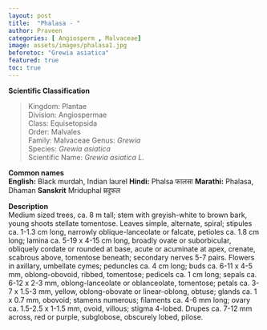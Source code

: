 ```yaml
---
layout: post
title:  "Phalasa - "
author: Praveen
categories: [ Angiosperm , Malvaceae]
image: assets/images/phalasa1.jpg
beforetoc: "Grewia asiatica"
featured: true
toc: true
---
```

  
**Scientific Classification**  
>Kingdom:			Plantae  
>Division:			Angiospermae  
>Class:				Equisetopsida  
>Order:				Malvales  
>Family:			Malvaceae 
>Genus:				*Grewia*  
>Species:			*Grewia asiatica*  
>Scientific Name:	*Grewia asiatica L.*  
  
**Common names**  
**English:** Black murdah, Indian laurel
**Hindi:**  Phalsa फालसा
**Marathi:** Phalasa, Dhaman
**Sanskrit** Mriduphal म्रदुफल
  
**Description**  
Medium sized trees, ca. 8 m tall; stem with greyish-white to brown bark, young shoots stellate tomentose. Leaves simple, alternate, spiral; stipules ca. 1-1.3 cm long, narrowly oblique-lanceolate or falcate, petioles ca. 1.8 cm long; lamina ca. 5-19 x 4-15 cm long, broadly ovate or suborbicular, obliquely cordate or rounded at base, acute or acuminate at apex, crenate, scabrous above, tomentose beneath; secondary nerves 5-7 pairs. Flowers in axillary, umbellate cymes; peduncles ca. 4 cm long; buds ca. 6-11 x 4-5 mm, oblong-obovoid, ribbed, tomentose; pedicels ca. 1 cm long; sepals ca. 6-12 x 2-3 mm, oblong-lanceolate or oblanceolate, tomentose; petals ca. 3-7 x 1.5-3 mm, yellow, oblong-obovate or linear-oblong, obtuse; glands ca. 1 x 0.7 mm, obovoid; stamens numerous; filaments ca. 4-6 mm long; ovary ca. 1.5-2.5 x 1-1.5 mm, ovoid, villous; stigma 4-lobed. Drupes ca. 7-12 mm across, red or purple, subglobose, obscurely lobed, pilose.
